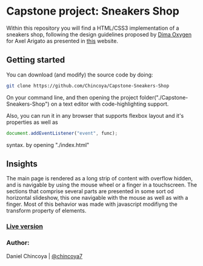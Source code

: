 # Capstone project: Sneakers Shop 

Within this repository you will find a HTML/CSS3 implementation of a sneakers shop, following the design guidelines proposed by [Dima Oxygen](https://www.behance.net/dimaoxygen) for Axel Arigato as presented in [this](https://www.behance.net/gallery/80392909/AXEL-ARIGATO-Website) website. 

## Getting started

You can download (and modify) the source code by doing:

```bash
git clone https://github.com/Chincoya/Capstone-Sneakers-Shop
```
On your command line, and then opening the project folder("./Capstone-Sneakers-Shop") on a text editor with code-highlighting support. 

Also, you can run it in any browser that supports flexbox layout and it's properties as well as
```javascript
document.addEventListener("event", func);
```
syntax. by opening "./index.html"

## Insights
The main page is rendered as a long strip of content with overflow hidden, and is navigable by using the mouse wheel or a finger in a touchscreen. The sections that comprise several parts are presented in some sort od horizontal slideshow, this one navigable with the mouse as well as with a finger. Most of this behavior was made with javascript modifiyng the transform property of elements.

### [Live version](https://chincoya.github.io/Capstone-Sneakers-Shop/)

### Author:

Daniel Chincoya | [@chincoya7](https://twitter.com/chincoya7)
